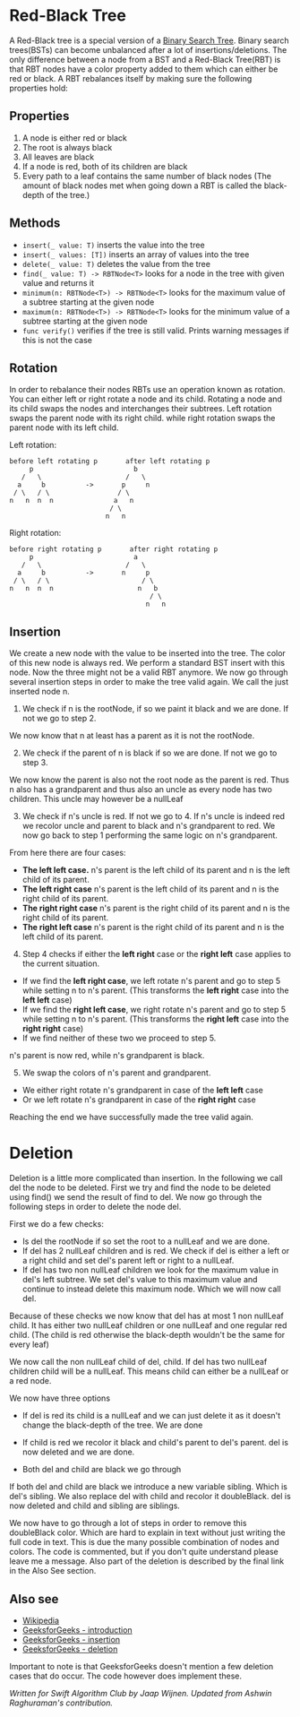 # Red-Black Tree

A Red-Black tree is a special version of a [Binary Search  Tree](https://github.com/raywenderlich/swift-algorithm-club/tree/master/Binary%20Search%20Tree). Binary search trees(BSTs) can become unbalanced after a lot of insertions/deletions. The only difference between a node from a BST and a Red-Black Tree(RBT) is that RBT nodes have a color property added to them which can either be red or black. A RBT rebalances itself by making sure the following properties hold:

## Properties
1. A node is either red or black
2. The root is always black
3. All leaves are black
4. If a node is red, both of its children are black
5. Every path to a leaf contains the same number of black nodes (The amount of black nodes met when going down a RBT is called the black-depth of the tree.)

## Methods
* `insert(_ value: T)` inserts the value into the tree
* `insert(_ values: [T])` inserts an array of values into the tree
* `delete(_ value: T)` deletes the value from the tree
* `find(_ value: T) -> RBTNode<T>` looks for a node in the tree with given value and returns it
* `minimum(n: RBTNode<T>) -> RBTNode<T>` looks for the maximum value of a subtree starting at the given node
* `maximum(n: RBTNode<T>) -> RBTNode<T>` looks for the minimum value of a subtree starting at the given node
* `func verify()` verifies if the tree is still valid. Prints warning messages if this is not the case

## Rotation

In order to rebalance their nodes RBTs use an operation known as rotation. You can either left or right rotate a node and its child. Rotating a node and its child swaps the nodes and interchanges their subtrees. Left rotation swaps the parent node with its right child. while right rotation swaps the parent node with its left child.

Left rotation:
```
before left rotating p       after left rotating p  
     p                         b
   /   \                     /   \
  a     b          ->       p     n
 / \   / \                 / \   
n   n  n  n               a   n
                         / \
                        n   n
```
Right rotation:
```
before right rotating p       after right rotating p  
     p                         a
   /   \                     /   \
  a     b          ->       n     p
 / \   / \                       / \   
n   n  n  n                     n   b
                                   / \
                                  n   n
```

## Insertion

We create a new node with the value to be inserted into the tree. The color of this new node is always red.
We perform a standard BST insert with this node. Now the three might not be a valid RBT anymore.
We now go through several insertion steps in order to make the tree valid again. We call the just inserted node n.
1. We check if n is the rootNode, if so we paint it black and we are done. If not we go to step 2.

We now know that n at least has a parent as it is not the rootNode.

2. We check if the parent of n is black if so we are done. If not we go to step 3.

We now know the parent is also not the root node as the parent is red. Thus n also has a grandparent and thus also an uncle as every node has two children. This uncle may however be a nullLeaf

3. We check if n's uncle is red. If not we go to 4. If n's uncle is indeed red we recolor uncle and parent to black and n's grandparent to red. We now go back to step 1 performing the same logic on n's grandparent.

From here there are four cases:
- **The left left case.** n's parent is the left child of its parent and n is the left child of its parent.
- **The left right case** n's parent is the left child of its parent and n is the right child of its parent.
- **The right right case** n's parent is the right child of its parent and n is the right child of its parent.
- **The right left case** n's parent is the right child of its parent and n is the left child of its parent.

4. Step 4 checks if either the **left right** case or the **right left** case applies to the current situation.
  - If we find the **left right case**, we left rotate n's parent and go to step 5 while setting n to n's parent. (This transforms the **left right** case into the **left left** case)
  - If we find the **right left case**, we right rotate n's parent and go to step 5 while setting n to n's parent. (This transforms the **right left** case into the **right right** case)
  - If we find neither of these two we proceed to step 5.

n's parent is now red, while n's grandparent is black.

5. We swap the colors of n's parent and grandparent.
  - We either right rotate n's grandparent in case of the **left left** case
  - Or we left rotate n's grandparent in case of the **right right** case

Reaching the end we have successfully made the tree valid again.

# Deletion

Deletion is a little more complicated than insertion. In the following we call del the node to be deleted.
First we try and find the node to be deleted using find()
we send the result of find to del.
We now go through the following steps in order to delete the node del.

First we do a few checks:
- Is del the rootNode if so set the root to a nullLeaf and we are done.
- If del has 2 nullLeaf children and is red. We check if del is either a left or a right child and set del's parent left or right to a nullLeaf.
- If del has two non nullLeaf children we look for the maximum value in del's left subtree. We set del's value to this maximum value and continue to instead delete this maximum node. Which we will now call del.

Because of these checks we now know that del has at most 1 non nullLeaf child. It has either two nullLeaf children or one nullLeaf and one regular red child. (The child is red otherwise the black-depth wouldn't be the same for every leaf)

We now call the non nullLeaf child of del, child. If del has two nullLeaf children child will be a nullLeaf. This means child can either be a nullLeaf or a red node.

We now have three options

- If del is red its child is a nullLeaf and we can just delete it as it doesn't change the black-depth of the tree. We are done

- If child is red we recolor it black and child's parent to del's parent. del is now deleted and we are done.

- Both del and child are black we go through

If both del and child are black we introduce a new variable sibling. Which is del's sibling. We also replace del with child and recolor it doubleBlack. del is now deleted and child and sibling are siblings.

We now have to go through a lot of steps in order to remove this doubleBlack color. Which are hard to explain in text without just writing the full code in text. This is due the many possible combination of nodes and colors. The code is commented, but if you don't quite understand please leave me a message. Also part of the deletion is described by the final link in the Also See section.

## Also see

* [Wikipedia](https://en.wikipedia.org/wiki/Red–black_tree)
* [GeeksforGeeks - introduction](http://www.geeksforgeeks.org/red-black-tree-set-1-introduction-2/)
* [GeeksforGeeks - insertion](http://www.geeksforgeeks.org/red-black-tree-set-2-insert/)
* [GeeksforGeeks - deletion](http://www.geeksforgeeks.org/red-black-tree-set-3-delete-2/)

Important to note is that GeeksforGeeks doesn't mention a few deletion cases that do occur. The code however does implement these.

*Written for Swift Algorithm Club by Jaap Wijnen. Updated from Ashwin Raghuraman's contribution.*
